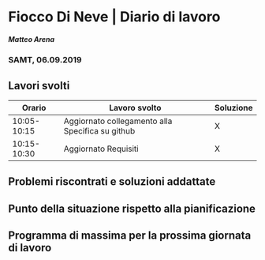 # Fiocco Di Neve | Diario di lavoro
##### Matteo Arena
### SAMT, 06.09.2019

## Lavori svolti


|Orario        |Lavoro svolto                               |Soluzione|
|--------------|--------------------------------------------|---------|
|10:05-10:15| Aggiornato collegamento alla Specifica su github|   X    |
|10:15-10:30| Aggiornato Requisiti|X|

## Problemi riscontrati e soluzioni addattate

## Punto della situazione rispetto alla pianificazione

## Programma di massima per la prossima giornata di lavoro